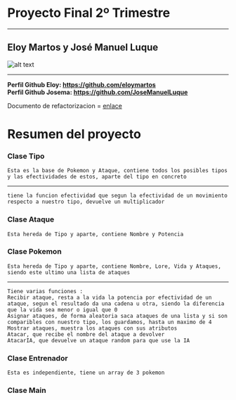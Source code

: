 # Proyecto Final 2º Trimestre
---
 Eloy Martos y José Manuel Luque
---

![alt text](https://www.kissfm.es/wp-content/uploads/2022/06/pokemon.jpg)

---

**Perfil Github Eloy: <https://github.com/eloymartos> <br>**
**Perfil Github Josema: <https://github.com/JoseManuelLuque>**

Documento de refactorizacion = <a href="https://github.com/eloymartos/proyectoEDES/blob/cd8613e5be796fe723af45421d7682644e93d410/refactorizacion.pdf">enlace</a>

# Resumen del proyecto

### Clase Tipo
` Esta es la base de Pokemon y Ataque, contiene todos los posibles tipos y las efectividades de estos, aparte del tipo en concreto `
<hr>

` tiene la funcion efectividad que segun la efectividad de un movimiento respecto a nuestro tipo, devuelve un multiplicador `

### Clase Ataque
` Esta hereda de Tipo y aparte, contiene Nombre y Potencia `

### Clase Pokemon
` Esta hereda de Tipo y aparte, contiene Nombre, Lore, Vida y Ataques, siendo este ultimo una lista de ataques `
<hr>

`Tiene varias funciones :` <br>
`Recibir ataque, resta a la vida la potencia por efectividad de un ataque, segun el resultado da una cadena u otra, siendo la diferencia que la vida sea menor o igual que 0 ` <br>
`Asignar ataques, de forma aleatoria saca ataques de una lista y si son comparibles con nuestro tipo, los guardamos, hasta un maximo de 4` <br>
` Mostrar ataques, muestra los ataques con sus atributos ` <br>
`Atacar, que recibe el nombre del ataque a devolver ` <br>
`AtacarIA, que devuelve un ataque random para que use la IA ` 

### Clase Entrenador
`Esta es independiente, tiene un array de 3 pokemon`
### Clase Main
